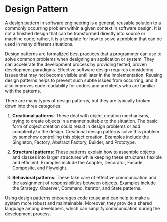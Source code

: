 # Design Pattern

A design pattern in software engineering is a general, reusable solution to a commonly occurring problem within a given context in software design. It is not a finished design that can be transformed directly into source or machine code; rather, it is a template for how to solve a problem that can be used in many different situations.

Design patterns are formalized best practices that a programmer can use to solve common problems when designing an application or system. They can accelerate the development process by providing tested, proven development paradigms. Effective software design requires considering issues that may not become visible until later in the implementation. Reusing design patterns helps to prevent such subtle issues from occurring, and it also improves code readability for coders and architects who are familiar with the patterns.

There are many types of design patterns, but they are typically broken down into three categories:

1. **Creational patterns**: These deal with object creation mechanisms, trying to create objects in a manner suitable to the situation. The basic form of object creation could result in design problems or add complexity to the design. Creational design patterns solve this problem by somehow controlling this object creation. Examples include the Singleton, Factory, Abstract Factory, Builder, and Prototype.

2. **Structural patterns**: These patterns explain how to assemble objects and classes into larger structures while keeping these structures flexible and efficient. Examples include the Adapter, Decorator, Facade, Composite, and Flyweight.

3. **Behavioral patterns**: These take care of effective communication and the assignment of responsibilities between objects. Examples include the Strategy, Observer, Command, Iterator, and State patterns.

Using design patterns encourages code reuse and can help to make a system more robust and maintainable. Moreover, they provide a shared language among developers, which can simplify communication during the development process.